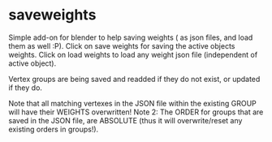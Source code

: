 # saveweights
Simple add-on for blender to help saving weights ( as json files, and load them as well :P).  Click on save weights for saving the active objects weights. Click on load weights to load any weight json file (independent of active object). 

Vertex groups are being saved and readded if they do not exist, or updated if they do.

Note that all matching vertexes in the JSON file within the existing GROUP will have their WEIGHTS overwritten!
Note 2: The ORDER for groups that are saved in the JSON file, are ABSOLUTE (thus it will overwrite/reset any existing orders in groups!).
